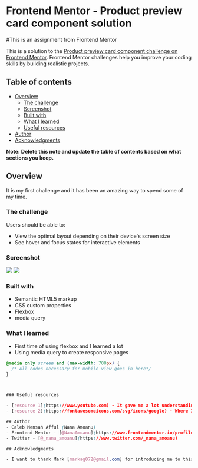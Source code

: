 # Frontend Mentor - Product preview card component solution

#This is an assignment from Frontend Mentor

This is a solution to the [Product preview card component challenge on Frontend Mentor](https://www.frontendmentor.io/challenges/product-preview-card-component-GO7UmttRfa). Frontend Mentor challenges help you improve your coding skills by building realistic projects. 

## Table of contents

- [Overview](#overview)
  - [The challenge](#the-challenge)
  - [Screenshot](#screenshot)
  - [Built with](#built-with)
  - [What I learned](#what-i-learned)
  - [Useful resources](#useful-resources)
- [Author](#author)
- [Acknowledgments](#acknowledgments)

**Note: Delete this note and update the table of contents based on what sections you keep.**

## Overview
It is my first challenge and it has been an amazing way to spend some of my time.

### The challenge

Users should be able to:

- View the optimal layout depending on their device's screen size
- See hover and focus states for interactive elements

### Screenshot

![](../../Images/product_preview_card_component_images/desktop_view.jpgimages/desktop_view.jpg)
![](../../Images/product_preview_card_component_images/mobile_view.jpgimages/mobile_view.jpg)


### Built with

- Semantic HTML5 markup
- CSS custom properties
- Flexbox
- media query


### What I learned

- First time of using flexbox and I learned a lot
- Using media query to create responsive pages


```css
@media only screen and (max-width: 700px) {
  /* All codes necessary for mobile view goes in here*/
}



### Useful resources

- [resource 1](https://www.youtube.com) - It gave me a lot understanding on how media querries work and how to use them effectively.
- [resource 2](https://fontawesomeicons.com/svg/icons/google) - Where I got the icons from

## Author
- Caleb Mensah Afful (Nana Amoanu)
- Frontend Mentor - [@NanaAmoanu](https://www.frontendmentor.io/profile/NanaAmoanu)
- Twitter - [@_nana_amoanu](https://www.twitter.com/_nana_amoanu)

## Acknowledgments

- I want to thank Mark [markag072@gmail.com] for introducing me to this platform.
